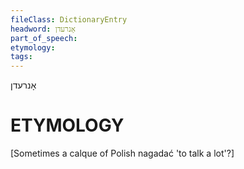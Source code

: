 ```yaml
---
fileClass: DictionaryEntry
headword: אָנרעדן
part_of_speech: 
etymology: 
tags: 
---
```

אָנרעדן

ETYMOLOGY
===========
[Sometimes a calque of Polish nagadać 'to talk a lot'?]